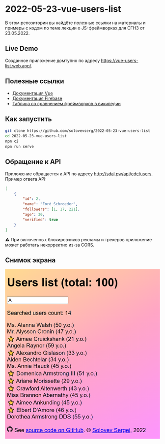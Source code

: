 # 2022-05-23-vue-users-list

В этом репозитории вы найдёте полезные ссылки на материалы и примеры с кодом по теме лекции о JS-фреймворках для СГН3 от 23.05.2022.

## Live Demo

Созданное приложение домтупно по адресу <https://vue-users-list.web.app/>.

## Полезные ссылки

- [Документация Vue](https://vuejs.org/guide/introduction.html)
- [Документация Firebase](https://firebase.google.com/docs?hl=en)
- [Таблица со сравнением фреймворков в википедии](https://en.wikipedia.org/wiki/Comparison_of_JavaScript-based_web_frameworks)

## Как запустить

```bash
git clone https://github.com/solovevserg/2022-05-23-vue-users-list
cd 2022-05-23-vue-users-list
npm ci
npm run serve
```

## Обращение к API

Приложение обращается к API по адресу <http://sdal.pw/api/cdc/users>. Пример ответа API:

```json
[
    {
        "id": 2,
        "name": "Ford Schroeder",
        "followers": [1, 17, 221],
        "age": 30,
        "verified": true
    }
]
```

⚠ При включенных блокировзиков рекламы и трекеров приложение может работать некорректно из-за CORS.

## Снимок экрана

![Снимок экрана vue-users-list](/docs/screenshot.png)
